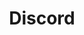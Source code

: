 ---
title: Discord
excerpt: Talk to developers and other TSWoW users
url_override: https://discord.gg/M89n6TZh9x
icon:
  type: fa-brands
  name: fa-discord
  cursive: false
color: green
---